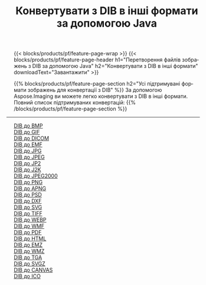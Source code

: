 ﻿---
title: Конвертувати з DIB в інші формати за допомогою Java 
weight: 3920
url: /uk/java/conversion/from/dib 
lang: uk
langdirlevel: 2
locales: zh-hans,ja,it,ru,de,es,fr,nl,id,lt,pl,pt,vi,tr,ko,zh-hant,ar,hi,th,sv,cs,uk,he
description: За допомогою Aspose.Imaging ви можете легко конвертувати з DIB в інші формати
---

{{< blocks/products/pf/feature-page-wrap >}}
{{< blocks/products/pf/feature-page-header h1="Перетворення файлів зображень з DIB за допомогою Java" h2="Конвертувати з DIB в інші формати" downloadText="Завантажити" >}}


{{% blocks/products/pf/feature-page-section  h2="Усі підтримувані формати зображень для конвертації з DIB" %}}
За допомогою Aspose.Imaging ви можете легко конвертувати з DIB в інші формати.
<br/>
Повний список підтримуваних конвертацій:
{{% /blocks/products/pf/feature-page-section %}}
<div class="container-fluid productfamilypage bg-gray">
    <div class="convertypes bg-gray agp-content section">
        <div class="container">
		<hr style="margin-left:-20px;"/>
		<div class="row other-converters">
		    <div class='col-md-2 other-converter remove-lp remove-rp'><a href="/imaging/uk/java/conversion/dib-to-bmp" >DIB до BMP</a></div><div class='col-md-2 other-converter remove-lp remove-rp'><a href="/imaging/uk/java/conversion/dib-to-gif" >DIB до GIF</a></div><div class='col-md-2 other-converter remove-lp remove-rp'><a href="/imaging/uk/java/conversion/dib-to-dicom" >DIB до DICOM</a></div><div class='col-md-2 other-converter remove-lp remove-rp'><a href="/imaging/uk/java/conversion/dib-to-emf" >DIB до EMF</a></div><div class='col-md-2 other-converter remove-lp remove-rp'><a href="/imaging/uk/java/conversion/dib-to-jpg" >DIB до JPG</a></div><div class='col-md-2 other-converter remove-lp remove-rp'><a href="/imaging/uk/java/conversion/dib-to-jpeg" >DIB до JPEG</a></div><div class='col-md-2 other-converter remove-lp remove-rp'><a href="/imaging/uk/java/conversion/dib-to-jp2" >DIB до JP2</a></div><div class='col-md-2 other-converter remove-lp remove-rp'><a href="/imaging/uk/java/conversion/dib-to-j2k" >DIB до J2K</a></div><div class='col-md-2 other-converter remove-lp remove-rp'><a href="/imaging/uk/java/conversion/dib-to-jpeg2000" >DIB до JPEG2000</a></div><div class='col-md-2 other-converter remove-lp remove-rp'><a href="/imaging/uk/java/conversion/dib-to-png" >DIB до PNG</a></div><div class='col-md-2 other-converter remove-lp remove-rp'><a href="/imaging/uk/java/conversion/dib-to-apng" >DIB до APNG</a></div><div class='col-md-2 other-converter remove-lp remove-rp'><a href="/imaging/uk/java/conversion/dib-to-psd" >DIB до PSD</a></div><div class='col-md-2 other-converter remove-lp remove-rp'><a href="/imaging/uk/java/conversion/dib-to-dxf" >DIB до DXF</a></div><div class='col-md-2 other-converter remove-lp remove-rp'><a href="/imaging/uk/java/conversion/dib-to-svg" >DIB до SVG</a></div><div class='col-md-2 other-converter remove-lp remove-rp'><a href="/imaging/uk/java/conversion/dib-to-tiff" >DIB до TIFF</a></div><div class='col-md-2 other-converter remove-lp remove-rp'><a href="/imaging/uk/java/conversion/dib-to-webp" >DIB до WEBP</a></div><div class='col-md-2 other-converter remove-lp remove-rp'><a href="/imaging/uk/java/conversion/dib-to-wmf" >DIB до WMF</a></div><div class='col-md-2 other-converter remove-lp remove-rp'><a href="/imaging/uk/java/conversion/dib-to-pdf" >DIB до PDF</a></div><div class='col-md-2 other-converter remove-lp remove-rp'><a href="/imaging/uk/java/conversion/dib-to-html" >DIB до HTML</a></div><div class='col-md-2 other-converter remove-lp remove-rp'><a href="/imaging/uk/java/conversion/dib-to-emz" >DIB до EMZ</a></div><div class='col-md-2 other-converter remove-lp remove-rp'><a href="/imaging/uk/java/conversion/dib-to-wmz" >DIB до WMZ</a></div><div class='col-md-2 other-converter remove-lp remove-rp'><a href="/imaging/uk/java/conversion/dib-to-tga" >DIB до TGA</a></div><div class='col-md-2 other-converter remove-lp remove-rp'><a href="/imaging/uk/java/conversion/dib-to-svgz" >DIB до SVGZ</a></div><div class='col-md-2 other-converter remove-lp remove-rp'><a href="/imaging/uk/java/conversion/dib-to-canvas" >DIB до CANVAS</a></div><div class='col-md-2 other-converter remove-lp remove-rp'><a href="/imaging/uk/java/conversion/dib-to-ico" >DIB до ICO</a></div>
                </div>
        </div>
    </div>
</div>
<br/>

